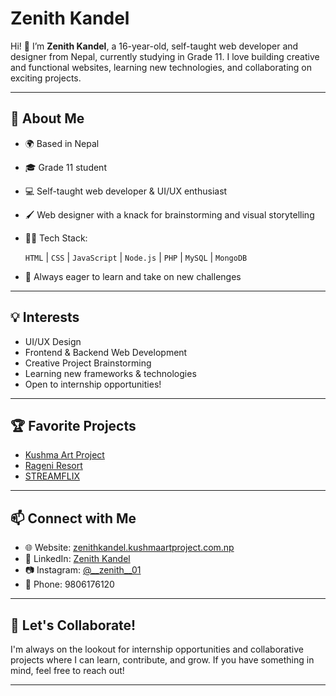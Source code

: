 # Zenith Kandel

Hi! 👋 I’m **Zenith Kandel**, a 16-year-old, self-taught web developer and designer from Nepal, currently studying in Grade 11. I love building creative and functional websites, learning new technologies, and collaborating on exciting projects.




---


## 🚀 About Me

- 🌍 Based in Nepal
- 🎓 Grade 11 student
- 💻 Self-taught web developer & UI/UX enthusiast
- 🖌️ Web designer with a knack for brainstorming and visual storytelling
- 🧑‍💻 Tech Stack:

  `HTML` | `CSS` | `JavaScript` | `Node.js` | `PHP` | `MySQL` | `MongoDB`
- 🎯 Always eager to learn and take on new challenges


---


## 💡 Interests

- UI/UX Design
- Frontend & Backend Web Development
- Creative Project Brainstorming
- Learning new frameworks & technologies
- Open to internship opportunities!


---

## 🏆 Favorite Projects

- [Kushma Art Project](https://github.com/zenith-001/kushma-art-project)
- [Rageni Resort](https://github.com/zenith-001/rageni-resort)
- [STREAMFLIX](https://github.com/zenith-001/STREAMFLIX)


---

## 📫 Connect with Me

- 🌐 Website: [zenithkandel.kushmaartproject.com.np](https://zenithkandel.kushmaartproject.com.np)
- 💼 LinkedIn: [Zenith Kandel](https://www.linkedin.com/in/zenith-kandel-8a7781320/)
- 📷 Instagram: [@__zenith__01](https://www.instagram.com/__zenith__01/)
- 📱 Phone: 9806176120

---

## 🙌 Let's Collaborate!

I'm always on the lookout for internship opportunities and collaborative projects where I can learn, contribute, and grow. If you have something in mind, feel free to reach out!

---


